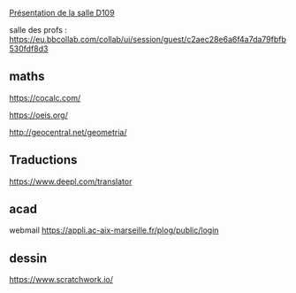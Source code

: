 

[Présentation de la salle D109](http://htmlpreview.github.io/?https://github.com/FranckCHAMBON/Salle_D109/blob/master/intro-D109.html)


salle des profs : https://eu.bbcollab.com/collab/ui/session/guest/c2aec28e6a6f4a7da79fbfb530fdf8d3


## maths

https://cocalc.com/

https://oeis.org/

http://geocentral.net/geometria/

## Traductions

https://www.deepl.com/translator


## acad

webmail https://appli.ac-aix-marseille.fr/plog/public/login


## dessin
https://www.scratchwork.io/
